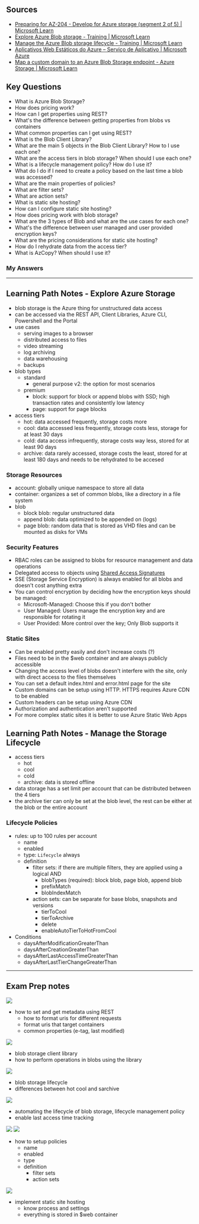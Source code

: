 ## Sources
- [Preparing for AZ-204 - Develop for Azure storage (segment 2 of 5) | Microsoft Learn](https://learn.microsoft.com/en-us/shows/exam-readiness-zone/preparing-for-az-204-develop-for-azure-storage-segment-2-of-5)
- [Explore Azure Blob storage - Training | Microsoft Learn](https://learn.microsoft.com/en-us/training/modules/explore-azure-blob-storage/)
- [Manage the Azure Blob storage lifecycle - Training | Microsoft Learn](https://learn.microsoft.com/en-us/training/modules/manage-azure-blob-storage-lifecycle/)
- [Aplicativos Web Estáticos do Azure – Serviço de Aplicativo | Microsoft Azure](https://azure.microsoft.com/pt-br/products/app-service/static/)
- [Map a custom domain to an Azure Blob Storage endpoint - Azure Storage | Microsoft Learn](https://learn.microsoft.com/en-us/azure/storage/blobs/storage-custom-domain-name?tabs=azure-portal)
## Key Questions
- What is Azure Blob Storage?
- How does pricing work?
- How can I get properties using REST?
- What's the difference between getting properties from blobs vs containers
- What common properties can I get using REST?
- What is the Blob Client Library?
- What are the main 5 objects in the Blob Client Library? How to I use each one?
- What are the access tiers in blob storage? When should I use each one?
- What is a lifecycle management policy? How do I use it?
- What do I do if I need to create a policy based on the last time a blob was accessed?
- What are the main properties of policies?
- What are filter sets?
- What are action sets?
- What is static site hosting?
- How can I configure static site hosting?
- How does pricing work with blob storage?
- What are the 3 types of Blob and what are the use cases for each one?
- What's the difference between user managed and user provided encryption keys?
- What are the pricing considerations for static site hosting?
- How do I rehydrate data from the access tier?
- What is AzCopy? When should I use it?
### My Answers

---
## Learning Path Notes - Explore Azure Storage
- blob storage is the Azure thing for unstructured data access
- can be accessed via the REST API, Client Libraries, Azure CLI, Powershell and the Portal
- use cases
	- serving images to a browser
	- distributed access to files
	- video streaming
	- log archiving
	- data warehousing
	- backups
- blob types
	- standard
		- general purpose v2: the option for most scenarios
	- premium
		- block: support for block or append blobs with SSD; high transaction rates and consistently low latency
		- page: support for page blocks
- access tiers
	- hot: data accessed frequently, storage costs more
	- cool: data accessed less frequently, storage costs less, storage for at least 30 days
	- cold: data access infrequently, storage costs way less, stored for at least 90 days
	- archive: data rarely accessed, storage costs the least, stored for at least 180 days and needs to be rehydrated to be accesed
### Storage Resources
- account: globally unique namespace to store all data
- container: organizes a set of common blobs, like a directory in a file system
- blob
	- block blob: regular unstructured data
	- append blob: data optimized to be appended on (logs)
	- page blob: random data that is stored as VHD files and can be mounted as disks for VMs
### Security Features
- RBAC roles can be assigned to blobs for resource management and data operations
- Delegated access to objects using [Shared Access Signatures](Shared%20Access%20Signatures)
- SSE (Storage Service Encryption) is always enabled for all blobs and doesn't cost anything extra
- You can control encryption by deciding how the encryption keys should be managed:
	- Microsoft-Managed: Choose this if you don't bother
	- User Managed: Users manage the encryption key and are responsible for rotating it
	- User Provided: More control over the key; Only Blob supports it
### Static Sites
- Can be enabled pretty easily and don't increase costs (?)
- Files need to be in the $web container and are always publicly accessible
- Changing the access level of blobs doesn't interfere with the site, only with direct access to the files themselves
- You can set a default index.html and error.html page for the site
- Custom domains can be setup using HTTP. HTTPS requires Azure CDN to be enabled
- Custom headers can be setup using Azure CDN
- Authorization and authentication aren't supported
- For more complex static sites it is better to use Azure Static Web Apps

## Learning Path Notes - Manage the Storage Lifecycle
- access tiers
	- hot
	- cool
	- cold
	- archive: data is stored offline
- data storage has a set limit per account that can be distributed between the 4 tiers
- the archive tier can only be set at the blob level, the rest can be either at the blob or the entire account
### Lifecycle Policies
- rules: up to 100 rules per account
	- name
	- enabled
	- type: `Lifecycle` always
	- definition
		- filter sets: if there are multiple filters, they are applied using a logical AND
			- blobTypes (required): block blob, page blob, append blob
			- prefixMatch
			- blobIndexMatch
		- action sets: can be separate for base blobs, snapshots and versions
			- tierToCool
			- tierToArchive
			- delete
			- enableAutoTierToHotFromCool
- Conditions
	- daysAfterModificationGreaterThan
	- daysAfterCreationGreaterThan
	- daysAfterLastAccessTimeGreaterThan
	- daysAfterLastTierChangeGreaterThan

---
## Exam Prep notes
![](media/Pasted%20image%2020240202080229.png)
- how to set and get metadata using REST
	- how to format uris for different requests
	- format uris that target containers
	- common properties (e-tag, last modified)
	
![](media/Pasted%20image%2020240202080309.png)
- blob storage client library
- how to perform operations in blobs using the library

![](media/Pasted%20image%2020240202080335.png)
- blob storage lifecycle
- differences between hot cool and sarchive

![](media/Pasted%20image%2020240202080343.png)
- automating the lifecycle of blob storage, lifecycle management policy
- enable last access time tracking

![](media/Pasted%20image%2020240202080403.png)
![](media/Pasted%20image%2020240202080430.png)
- how to setup policies
	- name
	- enabled
	- type
	- definition
		- filter sets
		- action sets

![](media/Pasted%20image%2020240202080448.png)
- implement static site hosting
	- know process and settings
	- everything is stored in $web container